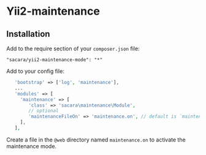 Yii2-maintenance
================

Installation
------------

Add to the require section of your `composer.json` file:
```
"sacara/yii2-maintenance-mode": "*"
```

Add to your config file:
```php
   'bootstrap' => ['log', 'maintenance'],
   ...
   'modules' => [
     'maintenance' => [
        'class' => 'sacara\maintenance\Module',
        // optional
        'maintenanceFileOn' => 'maintenance.on', // default is `maintenance.on`
     ],
   ],
```

Create a file in the `@web` directory named `maintenance.on` to activate the maintenance mode.